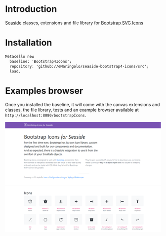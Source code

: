 # Introduction
[Seaside](https://github.com/SeasideSt/Seaside) classes, extensions and file library for [Bootstrap SVG Icons](https://icons.getbootstrap.com/)

# Installation

```smalltalk
Metacello new 
  baseline: 'Bootstrap4Icons'; 
  repository: 'github://eMaringolo/seaside-bootstrap4-icons/src'; 
  load.
  ```

# Examples browser

Once you installed the baseline, it will come with the canvas extensions and classes, the file library, tests and an example browser available at `http://localhost:8080/bootstrapIcons`.

![Examples Screenshot](img/examples-screenshot.png)
